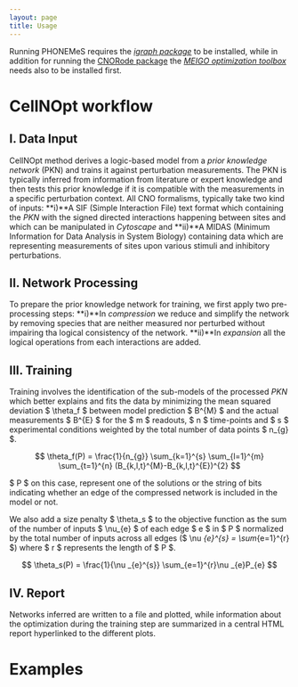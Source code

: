 ```yaml
---
layout: page
title: Usage
---
```


Running PHONEMeS requires the *[igraph package](http://igraph.org/r/)* to be installed, while in addition for running the [CNORode package](https://bioconductor.org/packages/release/bioc/html/CNORode.html) the *[MEIGO optimization toolbox](https://www.bioconductor.org/packages/release/bioc/html/MEIGOR.html)* needs also to be installed first.

# CellNOpt workflow

## I. Data Input

CellNOpt method derives a logic-based model from a *prior knowledge network* (PKN) and trains it against perturbation measurements. The PKN is typically inferred from information from literature or expert knowledge and then tests this prior knowledge if it is compatible with the measurements in a specific perturbation context. All CNO formalisms, typically take two kind of inputs: **i)**A SIF (Simple Interaction File) text format which containing the *PKN* with the signed directed interactions happening between sites and which can be manipulated in *Cytoscape* and **ii)**A MIDAS (Minimum Information for Data Analysis in System Biology) containing data which are representing measurements of sites upon various stimuli and inhibitory perturbations.

## II. Network Processing

To prepare the prior knowledge network for training, we first apply two pre-processing steps: **i)**In *compression* we reduce and simplify the network by removing species that are neither measured nor perturbed without impairing tha logical consistency of the network. **ii)**In *expansion* all the logical operations from each interactions are added.

## III. Training

Training involves the identification of the sub-models of the processed $PKN$ which better explains and fits the data by minimizing the mean squared deviation $ \theta_f $ between model prediction $ B^{M} $ and the actual measurements $ B^{E} $ for the $ m $ readouts, $ n $ time-points and $ s $ experimental conditions weighted by the total number of data points $ n_{g} $. 

$$ \theta_f(P) = \frac{1}{n_{g}} \sum_{k=1}^{s} \sum_{l=1}^{m} \sum_{t=1}^{n} (B_{k,l,t}^{M}-B_{k,l,t}^{E})^{2} $$

$ P $ on this case, represent one of the solutions or the string of bits indicating whether an edge of the compressed network is included in the model or not.

We also add a size penalty $ \theta_s $ to the objective function as the sum of the number of inputs $ \nu_{e} $ of each edge $ e $ in $ P $ normalized by the total number of inputs across all edges ($ \nu _{e}^{s} = \sum_{e=1}^{r} $) where $ r $ represents the length of $ P $.

$$ \theta_s(P) = \frac{1}{\nu _{e}^{s}} \sum_{e=1}^{r}\nu _{e}P_{e} $$

## IV. Report

Networks inferred are written to a file and plotted, while information about the optimization during the training step are summarized in a central HTML report hyperlinked to the different plots.

# Examples
